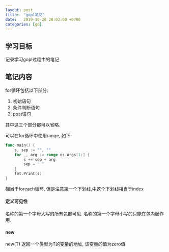 ```yaml
---
layout: post
title:  "gopl笔记"
date:   2019-10-20 20:02:00 +0700
categories: [go]
---
```


## 学习目标
记录学习gopl过程中的笔记

## 笔记内容
for循环包括以下部分:
1. 初始语句
2. 条件判断语句
3. post语句

其中这三个部分都可以省略.

可以在for循环中使用range, 如下:
```go
func main() {
	s, sep := "", ""
	for _, arg := range os.Args[1:] {
		s += sep + arg
		sep = " "
	}
	fmt.Print(s)
}
```
相当于foreach循环, 但是注意第一个下划线,中这个下划线相当于index


#### 定义可见性
名称的第一个字母大写的所有包都可见.
名称的第一个字母小写的只能在包内起作用.

#### new
new(T) 返回一个类型为T的变量的地址, 该变量的值为zero值.





 